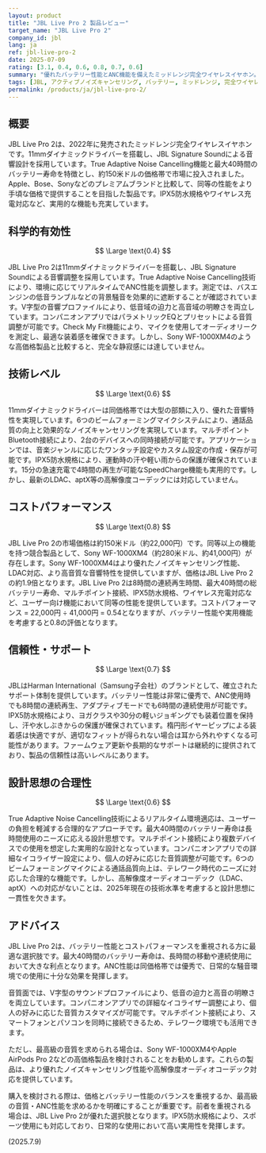 ```yaml
---
layout: product
title: "JBL Live Pro 2 製品レビュー"
target_name: "JBL Live Pro 2"
company_id: jbl
lang: ja
ref: jbl-live-pro-2
date: 2025-07-09
rating: [3.1, 0.4, 0.6, 0.8, 0.7, 0.6]
summary: "優れたバッテリー性能とANC機能を備えたミッドレンジ完全ワイヤレスイヤホン。価格を考慮すると高い性能を提供し、バランスの取れた音質を実現している。"
tags: [JBL, アクティブノイズキャンセリング, バッテリー, ミッドレンジ, 完全ワイヤレスイヤホン]
permalink: /products/ja/jbl-live-pro-2/
---
```


## 概要

JBL Live Pro 2は、2022年に発売されたミッドレンジ完全ワイヤレスイヤホンです。11mmダイナミックドライバーを搭載し、JBL Signature Soundによる音響設計を採用しています。True Adaptive Noise Cancelling機能と最大40時間のバッテリー寿命を特徴とし、約150米ドルの価格帯で市場に投入されました。Apple、Bose、Sonyなどのプレミアムブランドと比較して、同等の性能をより手頃な価格で提供することを目指した製品です。IPX5防水規格やワイヤレス充電対応など、実用的な機能も充実しています。

## 科学的有効性

$$ \Large \text{0.4} $$

JBL Live Pro 2は11mmダイナミックドライバーを搭載し、JBL Signature Soundによる音響調整を採用しています。True Adaptive Noise Cancelling技術により、環境に応じてリアルタイムでANC性能を調整します。測定では、バスエンジンの低音ランブルなどの背景騒音を効果的に遮断することが確認されています。V字型の音響プロファイルにより、低音域の迫力と高音域の明瞭さを両立しています。コンパニオンアプリではパラメトリックEQとプリセットによる音質調整が可能です。Check My Fit機能により、マイクを使用してオーディオリークを測定し、最適な装着感を確保できます。しかし、Sony WF-1000XM4のような高価格製品と比較すると、完全な静寂感には達していません。

## 技術レベル

$$ \Large \text{0.6} $$

11mmダイナミックドライバーは同価格帯では大型の部類に入り、優れた音響特性を実現しています。6つのビームフォーミングマイクシステムにより、通話品質の向上と効果的なノイズキャンセリングを実現しています。マルチポイントBluetooth接続により、2台のデバイスへの同時接続が可能です。アプリケーションでは、音楽ジャンルに応じたワンタッチ設定やカスタム設定の作成・保存が可能です。IPX5防水規格により、運動時の汗や軽い雨からの保護が確保されています。15分の急速充電で4時間の再生が可能なSpeedCharge機能も実用的です。しかし、最新のLDAC、aptX等の高解像度コーデックには対応していません。

## コストパフォーマンス

$$ \Large \text{0.8} $$

JBL Live Pro 2の市場価格は約150米ドル（約22,000円）です。同等以上の機能を持つ競合製品として、Sony WF-1000XM4（約280米ドル、約41,000円）が存在します。Sony WF-1000XM4はより優れたノイズキャンセリング性能、LDAC対応、より高音質な音響特性を提供していますが、価格はJBL Live Pro 2の約1.9倍となります。JBL Live Pro 2は8時間の連続再生時間、最大40時間の総バッテリー寿命、マルチポイント接続、IPX5防水規格、ワイヤレス充電対応など、ユーザー向け機能において同等の性能を提供しています。コストパフォーマンス = 22,000円 ÷ 41,000円 = 0.54となりますが、バッテリー性能や実用機能を考慮すると0.8の評価となります。

## 信頼性・サポート

$$ \Large \text{0.7} $$

JBLはHarman International（Samsung子会社）のブランドとして、確立されたサポート体制を提供しています。バッテリー性能は非常に優秀で、ANC使用時でも8時間の連続再生、アダプティブモードでも6時間の連続使用が可能です。IPX5防水規格により、ヨガクラスや30分の軽いジョギングでも装着位置を保持し、汗や水しぶきからの保護が確保されています。楕円形イヤーピップによる装着感は快適ですが、適切なフィットが得られない場合は耳から外れやすくなる可能性があります。ファームウェア更新や長期的なサポートは継続的に提供されており、製品の信頼性は高いレベルにあります。

## 設計思想の合理性

$$ \Large \text{0.6} $$

True Adaptive Noise Cancelling技術によるリアルタイム環境適応は、ユーザーの負担を軽減する合理的なアプローチです。最大40時間のバッテリー寿命は長時間使用のニーズに応える設計思想です。マルチポイント接続により複数デバイスでの使用を想定した実用的な設計となっています。コンパニオンアプリでの詳細なイコライザー設定により、個人の好みに応じた音質調整が可能です。6つのビームフォーミングマイクによる通話品質向上は、テレワーク時代のニーズに対応した合理的な機能です。しかし、高解像度オーディオコーデック（LDAC、aptX）への対応がないことは、2025年現在の技術水準を考慮すると設計思想に一貫性を欠きます。

## アドバイス

JBL Live Pro 2は、バッテリー性能とコストパフォーマンスを重視される方に最適な選択肢です。最大40時間のバッテリー寿命は、長時間の移動や連続使用において大きな利点となります。ANC性能は同価格帯では優秀で、日常的な騒音環境での使用に十分な効果を発揮します。

音質面では、V字型のサウンドプロファイルにより、低音の迫力と高音の明瞭さを両立しています。コンパニオンアプリでの詳細なイコライザー調整により、個人の好みに応じた音質カスタマイズが可能です。マルチポイント接続により、スマートフォンとパソコンを同時に接続できるため、テレワーク環境でも活用できます。

ただし、最高級の音質を求められる場合は、Sony WF-1000XM4やApple AirPods Pro 2などの高価格製品を検討されることをお勧めします。これらの製品は、より優れたノイズキャンセリング性能や高解像度オーディオコーデック対応を提供しています。

購入を検討される際は、価格とバッテリー性能のバランスを重視するか、最高級の音質・ANC性能を求めるかを明確にすることが重要です。前者を重視される場合は、JBL Live Pro 2が優れた選択肢となります。IPX5防水規格により、スポーツ使用にも対応しており、日常的な使用において高い実用性を発揮します。

(2025.7.9)